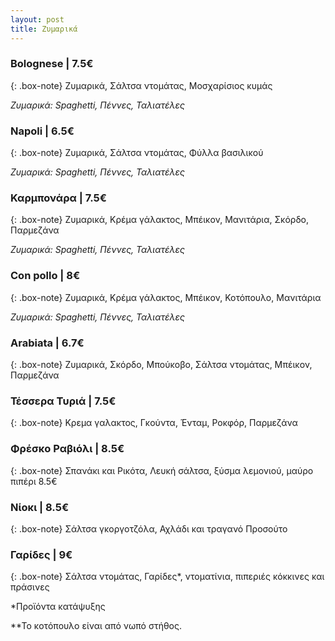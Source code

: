 ```yaml
---
layout: post
title: Ζυμαρικά
---
```


### Bolognese | 7.5€

{: .box-note}
Ζυμαρικά, Σάλτσα ντομάτας, Μοσχαρίσιος κυμάς

*Ζυμαρικά: Spaghetti, Πέννες, Ταλιατέλες*

### Napoli | 6.5€

{: .box-note}
Ζυμαρικά, Σάλτσα ντομάτας, Φύλλα βασιλικού

*Ζυμαρικά: Spaghetti, Πέννες, Ταλιατέλες*

### Καρμπονάρα | 7.5€

{: .box-note}
Ζυμαρικά, Κρέμα γάλακτος, Μπέικον, Μανιτάρια, Σκόρδο, Παρμεζάνα

*Ζυμαρικά: Spaghetti, Πέννες, Ταλιατέλες*

### Con pollo | 8€

{: .box-note}
Ζυμαρικά, Κρέμα γάλακτος, Μπέικον, Κοτόπουλο, Μανιτάρια 

*Ζυμαρικά: Spaghetti, Πέννες, Ταλιατέλες*

### Αrabiata | 6.7€

{: .box-note}
Ζυμαρικά, Σκόρδο, Μπούκοβο, Σάλτσα ντομάτας, Μπέικον, Παρμεζάνα

### Τέσσερα Τυριά | 7.5€

{: .box-note}
Κρεμα γαλακτος, Γκούντα, Ένταμ, Ροκφόρ, Παρμεζάνα 

### Φρέσκο Ραβιόλι | 8.5€

{: .box-note}
Σπανάκι και Ρικότα, Λευκή σάλτσα, ξύσμα λεμονιού, μαύρο πιπέρι 8.5€

### Νίοκι | 8.5€

{: .box-note}
Σάλτσα γκοργοτζόλα, Αχλάδι και τραγανό Προσούτο 

### Γαρίδες | 9€

{: .box-note}
Σάλτσα ντομάτας, Γαρίδες*, ντοματίνια, πιπεριές κόκκινες και πράσινες


*Προϊόντα κατάψυξης

**Το κοτόπουλο είναι από νωπό στήθος.
